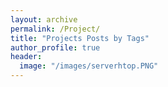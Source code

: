 ```yaml
---
layout: archive
permalink: /Project/
title: "Projects Posts by Tags"
author_profile: true
header:
  image: "/images/serverhtop.PNG"
---
```

